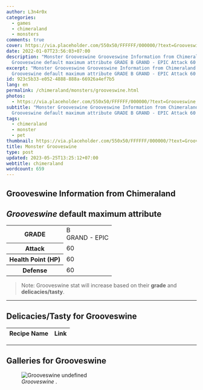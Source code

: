 ```yaml
---
author: L3n4r0x
categories:
  - games
  - chimeraland
  - monsters
comments: true
cover: https://via.placeholder.com/550x50/FFFFFF/000000/?text=Grooveswine
date: 2022-01-07T23:56:03+07:00
description: "Monster Grooveswine Grooveswine Information from Chimeraland
  Grooveswine default maximum attribute GRADE B GRAND - EPIC Attack 60 "
excerpt: "Monster Grooveswine Grooveswine Information from Chimeraland
  Grooveswine default maximum attribute GRADE B GRAND - EPIC Attack 60 "
id: 923c5b33-e052-4888-888a-66926a4ef7b5
lang: en
permalink: /chimeraland/monsters/grooveswine.html
photos:
  - https://via.placeholder.com/550x50/FFFFFF/000000/?text=Grooveswine
subtitle: "Monster Grooveswine Grooveswine Information from Chimeraland
  Grooveswine default maximum attribute GRADE B GRAND - EPIC Attack 60 "
tags:
  - chimeraland
  - monster
  - pet
thumbnail: https://via.placeholder.com/550x50/FFFFFF/000000/?text=Grooveswine
title: Monster Grooveswine
type: post
updated: 2023-05-25T13:25:12+07:00
webtitle: chimeraland
wordcount: 659
---
```


<link
  rel="stylesheet"
  href="https://rawcdn.githack.com/dimaslanjaka/Web-Manajemen/870a349/css/bootstrap-5-3-0-alpha3-wrapper.css"
/>
<section id="bootstrap-wrapper">
  <div data-bs-theme="dark">
    <h2>Grooveswine Information from Chimeraland</h2>
    <h2 id="attribute"><i>Grooveswine</i> default maximum attribute</h2>
    <div class="row">
      <div class="col mb-2">
        <div class="card">
          <div class="card-body">
            <table>
              <tr>
                <th>GRADE</th>
                <td>B <br /><span class="text-purple">GRAND - EPIC</span></td>
              </tr>
              <tr>
                <th>Attack</th>
                <td>60</td>
              </tr>
              <tr>
                <th>Health Point (HP)</th>
                <td>60</td>
              </tr>
              <tr>
                <th>Defense</th>
                <td>60</td>
              </tr>
            </table>
          </div>
        </div>
      </div>
    </div>
    <blockquote class="bd-callout bd-callout-warning">
      Note: Grooveswine stat will increase based on their <b>grade</b> and
      <b>delicacies/tasty</b>.
    </blockquote>
    <hr />
    <h2 id="delicacies">Delicacies/Tasty for Grooveswine</h2>
    <div class="card">
      <div class="card-body">
        <div class="table-responsive">
          <table class="table table-striped">
            <thead>
              <tr>
                <th>Recipe Name</th>
                <th>Link</th>
              </tr>
            </thead>
            <tbody></tbody>
          </table>
        </div>
      </div>
    </div>
    <hr />
    <div id="gallery">
      <h2>Galleries for Grooveswine</h2>
      <div class="row">
        <div class="col-lg-6 col-12">
          <figure>
            <img
              src="https://www.webmanajemen.com/undefined"
              alt="Grooveswine undefined"
            />
            <figcaption style="word-wrap: break-word">
              <i>Grooveswine</i> .
            </figcaption>
          </figure>
        </div>
      </div>
    </div>
  </div>
</section>